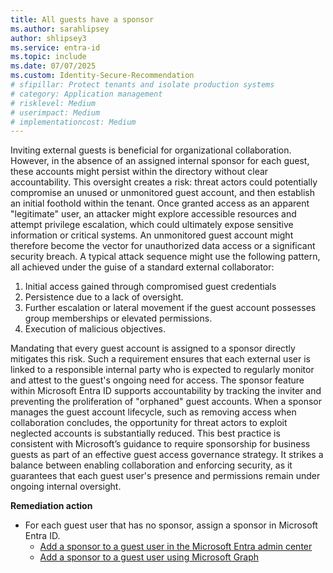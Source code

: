 ```yaml
---
title: All guests have a sponsor 
ms.author: sarahlipsey
author: shlipsey3
ms.service: entra-id
ms.topic: include
ms.date: 07/07/2025
ms.custom: Identity-Secure-Recommendation
# sfipillar: Protect tenants and isolate production systems
# category: Application management    
# risklevel: Medium
# userimpact: Medium
# implementationcost: Medium
---
```

Inviting external guests is beneficial for organizational collaboration. However, in the absence of an assigned internal sponsor for each guest, these accounts might persist within the directory without clear accountability. This oversight creates a risk: threat actors could potentially compromise an unused or unmonitored guest account, and then establish an initial foothold within the tenant. Once granted access as an apparent "legitimate" user, an attacker might explore accessible resources and attempt privilege escalation, which could ultimately expose sensitive information or critical systems. An unmonitored guest account might therefore become the vector for unauthorized data access or a significant security breach. A typical attack sequence might use the following pattern, all achieved under the guise of a standard external collaborator:

1. Initial access gained through compromised guest credentials
1. Persistence due to a lack of oversight.
1. Further escalation or lateral movement if the guest account possesses group memberships or elevated permissions.
1. Execution of malicious objectives. 

Mandating that every guest account is assigned to a sponsor directly mitigates this risk. Such a requirement ensures that each external user is linked to a responsible internal party who is expected to regularly monitor and attest to the guest's ongoing need for access. The sponsor feature within Microsoft Entra ID supports accountability by tracking the inviter and preventing the proliferation of "orphaned" guest accounts. When a sponsor manages the guest account lifecycle, such as removing access when collaboration concludes, the opportunity for threat actors to exploit neglected accounts is substantially reduced. This best practice is consistent with Microsoft’s guidance to require sponsorship for business guests as part of an effective guest access governance strategy. It strikes a balance between enabling collaboration and enforcing security, as it guarantees that each guest user's presence and permissions remain under ongoing internal oversight.

**Remediation action**
- For each guest user that has no sponsor, assign a sponsor in Microsoft Entra ID.
    - [Add a sponsor to a guest user in the Microsoft Entra admin center](../../external-id/b2b-sponsors.md)
    - [Add a sponsor to a guest user using Microsoft Graph](/graph/api/user-post-sponsors?view=graph-rest-1.0&preserve-view=true)